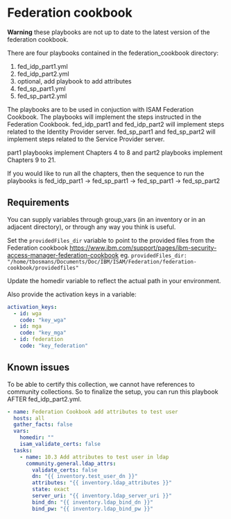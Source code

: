 # Federation cookbook

**Warning** these playbooks are not up to date to the latest version of the federation cookbook.

There are four playbooks contained in the federation_cookbook directory:

1) fed_idp_part1.yml
2) fed_idp_part2.yml
3) optional, add playbook to add attributes
4) fed_sp_part1.yml
5) fed_sp_part2.yml

The playbooks are to be used in conjuction with ISAM Federation Cookbook.  The playbooks will implement the steps
instructed in the Federation Cookbook.  fed_idp_part1 and fed_idp_part2 will implement steps related to the Identity Provider server.
fed_sp_part1 and fed_sp_part2 will implement steps related to the Service Provider server.

part1 playbooks implement Chapters 4 to 8 and part2 playbooks implement Chapters 9 to 21.

If you would like to run all the chapters, then the sequence to run the playbooks is
fed_idp_part1 -> fed_sp_part1 -> fed_sp_part1 -> fed_sp_part2

## Requirements

You can supply variables through group_vars (in an inventory or in an adjacent directory), or through any way you think is useful.

Set the `providedFiles_dir` variable to point to the provided files from the Federation cookbook
https://www.ibm.com/support/pages/ibm-security-access-manager-federation-cookbook
eg. `providedFiles_dir: "/home/tbosmans/Documents/Doc/IBM/ISAM/Federation/federation-cookbook/providedfiles"`

Update the homedir variable to reflect the actual path in your environment.

Also provide the activation keys in a variable:

```yaml
activation_keys:
  - id: wga
    code: "key_wga"
  - id: mga
    code: "key_mga"
  - id: federation
    code: "key_federation"
```

## Known issues

To be able to certify this collection, we cannot have references to community collections.
So to finalize the setup, you can run this playbook AFTER fed_idp_part2.yml.

````yaml
- name: Federation Cookbook add attributes to test user
  hosts: all
  gather_facts: false
  vars:
    homedir: ""
    isam_validate_certs: false
  tasks:
    - name: 10.3 Add attributes to test user in ldap
      community.general.ldap_attrs:
        validate_certs: false
        dn: "{{ inventory.test_user_dn }}"
        attributes: "{{ inventory.ldap_attributes }}"
        state: exact
        server_uri: "{{ inventory.ldap_server_uri }}"
        bind_dn: "{{ inventory.ldap_bind_dn }}"
        bind_pw: "{{ inventory.ldap_bind_pw }}"
````
